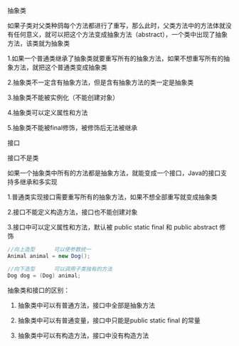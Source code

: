 抽象类

如果子类对父类种鸽每个方法都进行了重写，那么此时，父类方法中的方法体就没有任何意义，就可以把这个方法变成抽象方法（abstract），一个类中出现了抽象方法，该类就为抽象类



1.如果一个普通类继承了抽象类就要重写所有的抽象方法，如果不想重写所有的抽象方法，就把这个普通类变成抽象类

2.抽象类不一定含有抽象方法，但是含有抽象方法的类一定是抽象类

3.抽象类不能被实例化（不能创建对象）

4.抽象类可以定义属性和方法

5.抽象类不能被final修饰，被修饰后无法被继承





接口

接口不是类

如果一个抽象类中所有的方法都是抽象方法，就能变成一个接口，Java的接口支持多继承和多实现



1.普通类实现接口需要重写所有的抽象方法，如果不想全部重写就变成抽象类

2.接口不能定义构造方法，接口也不能创建对象

3.接口中可以定义属性和方法，默认被 public static final 和 public abstract 修饰



~~~java
//向上造型		可以使参数统一
Animal animal = new Dog();

//向下造型		可以调用子类独有的方法
Dog dog = (Dog) animal;


~~~





抽象类和接口的区别：

1. 抽象类中可以有普通方法，接口中全部是抽象方法

2. 抽象类中可以有普通变量，接口中只能是public static final 的常量

3. 抽象类中可以有构造方法，接口中没有构造方法

   









